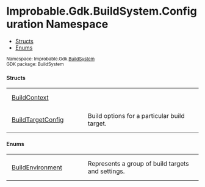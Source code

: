 
# Improbable.Gdk.BuildSystem.Configuration Namespace
<nav id="pageToc" class="page-toc"><ul><li><a href="#structs">Structs</a>
<li><a href="#enums">Enums</a>
</ul></nav>
<sup>
Namespace: Improbable.Gdk.<a href="{{urlRoot}}/api/build-system-index">BuildSystem</a><br/>
GDK package: BuildSystem<br />
</sup>



</p>

#### Structs

<table>
<tr>
<td style="padding: 14px; border: none; width: 17ch"><a href="{{urlRoot}}/api/build-system/configuration/build-context">BuildContext</a></td>
<td style="padding: 14px; border: none;"></td>
</tr>
<tr>
<td style="padding: 14px; border: none; width: 17ch"><a href="{{urlRoot}}/api/build-system/configuration/build-target-config">BuildTargetConfig</a></td>
<td style="padding: 14px; border: none;">Build options for a particular build target. </td>
</tr>
</table>




</p>

#### Enums

<table>
<tr>
<td style="padding: 14px; border: none; width: 17ch"><a href="{{urlRoot}}/api/build-system/configuration/build-environment">BuildEnvironment</a></td>
<td style="padding: 14px; border: none;">Represents a group of build targets and settings. </td>
</tr>
</table>


